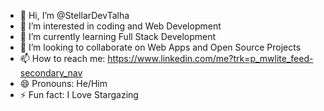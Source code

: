 - 👋 Hi, I’m @StellarDevTalha
- 👀 I’m interested in coding and Web Development
- 🌱 I’m currently learning Full Stack Development
- 💞️ I’m looking to collaborate on Web Apps and Open Source Projects
- 📫 How to reach me: https://www.linkedin.com/me?trk=p_mwlite_feed-secondary_nav
- 😄 Pronouns: He/Him
- ⚡ Fun fact: I Love Stargazing

<!---
StellarDevTalha/StellarDevTalha is a ✨ special ✨ repository because its `README.md` (this file) appears on your GitHub profile.
You can click the Preview link to take a look at your changes.
--->
